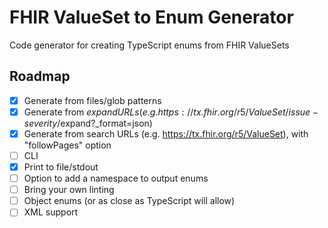 # FHIR ValueSet to Enum Generator

Code generator for creating TypeScript enums from FHIR ValueSets

## Roadmap

- [x] Generate from files/glob patterns
- [x] Generate from $expand URLs (e.g. https://tx.fhir.org/r5/ValueSet/issue-severity/$expand?_format=json)
- [x] Generate from search URLs (e.g. https://tx.fhir.org/r5/ValueSet), with "followPages" option
- [ ] CLI
- [x] Print to file/stdout
- [ ] Option to add a namespace to output enums
- [ ] Bring your own linting
- [ ] Object enums (or as close as TypeScript will allow)
- [ ] XML support
